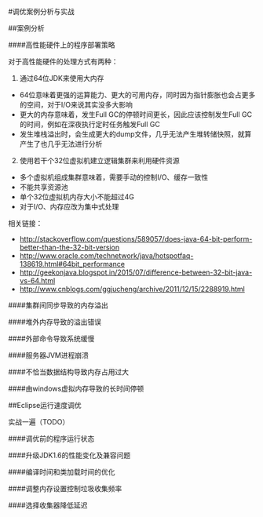 #调优案例分析与实战

##案例分析

####高性能硬件上的程序部署策略

对于高性能硬件的处理方式有两种：

1. 通过64位JDK来使用大内存
  * 64位意味着更强的运算能力、更大的可用内存，同时因为指针膨胀也会占更多的空间，对于I/O来说其实没多大影响
  * 更大的内存意味着，发生Full GC的停顿时间更长，因此应该控制发生Full GC的时间，例如在深夜执行定时任务触发Full GC
  * 发生堆栈溢出时，会生成更大的dump文件，几乎无法产生堆转储快照，就算产生了也几乎无法进行分析
2. 使用若干个32位虚拟机建立逻辑集群来利用硬件资源
  * 多个虚拟机组成集群意味着，需要手动的控制I/O、缓存一致性
  * 不能共享资源池
  * 单个32位虚拟机内存大小不能超过4G
  * 对于I/O、内存应改为集中式处理

相关链接：

* http://stackoverflow.com/questions/589057/does-java-64-bit-perform-better-than-the-32-bit-version
* http://www.oracle.com/technetwork/java/hotspotfaq-138619.html#64bit_performance
* http://geekonjava.blogspot.in/2015/07/difference-between-32-bit-java-vs-64.html
* http://www.cnblogs.com/ggjucheng/archive/2011/12/15/2288919.html

####集群间同步导致的内存溢出

####堆外内存导致的溢出错误

####外部命令导致系统缓慢

####服务器JVM进程崩溃

####不恰当数据结构导致内存占用过大

####由windows虚拟内存导致的长时间停顿

##Eclipse运行速度调优

实战一遍（TODO）

####调优前的程序运行状态

####升级JDK1.6的性能变化及兼容问题

####编译时间和类加载时间的优化

####调整内存设置控制垃圾收集频率

####选择收集器降低延迟
